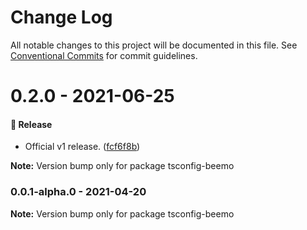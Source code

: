 # Change Log

All notable changes to this project will be documented in this file.
See [Conventional Commits](https://conventionalcommits.org) for commit guidelines.

# 0.2.0 - 2021-06-25

#### 🎉 Release

- Official v1 release. ([fcf6f8b](https://github.com/beemojs/dev/commit/fcf6f8b))

**Note:** Version bump only for package tsconfig-beemo





### 0.0.1-alpha.0 - 2021-04-20

**Note:** Version bump only for package tsconfig-beemo
